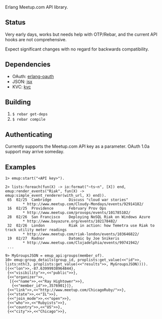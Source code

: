 Erlang Meetup.com API library.

## Status

Very early days, works but needs help with OTP/Rebar, and the current
API hooks are not comprehensive.

Expect significant changes with no regard for backwards compatibility.

## Dependencies

* OAuth: [erlang-oauth](https://github.com/tim/erlang-oauth)
* JSON: [jsx](https://github.com/talentdeficit/jsx)
* KVC: [kvc](https://github.com/etrepum/kvc.git)

## Building

1. `$ rebar get-deps`
2. `$ rebar compile`

## Authenticating

Currently supports the Meetup.com API key as a parameter. OAuth 1.0a
support may arrive someday.

## Examples

    1> emup:start("<API key>").

    2> lists:foreach(fun(X) -> io:format("~ts~n", [X]) end, emup:render_events("Riak", fun(X) -> emup:simple_event_renderer(with_url, X) end)).
     65  02/25  Cambridge        Discuss "cloud war stories"
            * http://www.meetup.com/Cloudy-Mondays/events/92914182/
     16  02/25  Providence       February Prov Ops
            * http://www.meetup.com/provops/events/101785102/
     28  02/26  San Francisco    Deploying NoSQL Riak on Windows Azure
            * http://www.bayazure.org/events/102178482/
     32  02/26  London           Riak in action: how Temetra use Riak to track utility meter readings
            * http://www.meetup.com/riak-london/events/103646822/
     19  02/27  Radnor           Datomic by Joe Snikeris
            * http://www.meetup.com/Clojadelphia/events/99741942/
     ...

    9> MyGroupsJSON = emup_api:groups(member_of).
    10> emup:group_details(group_id, proplists:get_value(<<"id">>, lists:nth(3, proplists:get_value(<<"results">>, MyGroupsJSON)))).
    [{<<"lon">>,-87.63999938964844},
     {<<"visibility">>,<<"public">>},
     {<<"organizer">>,
      [{<<"name">>,<<"Ray Hightower">>},
       {<<"member_id">>,3576901}]},
     {<<"link">>,<<"http://www.meetup.com/ChicagoRuby/">>},
     {<<"state">>,<<"IL">>},
     {<<"join_mode">>,<<"open">>},
     {<<"who">>,<<"Rubyists">>},
     {<<"country">>,<<"US">>},
     {<<"city">>,<<"Chicago">>},
